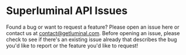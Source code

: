 # Superluminal API Issues

Found a bug or want to request a feature? Please open an issue here or contact us at [contact@getluminal.com](mailto:contact@getluminal.com). Before opening an issue, please check to see if there's an existing issue already that describes the bug you'd like to report or the feature you'd like to request!

